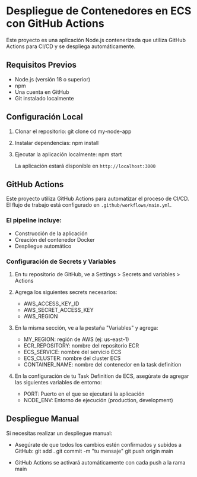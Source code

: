 # Despliegue de Contenedores en ECS con GitHub Actions

Este proyecto es una aplicación Node.js contenerizada que utiliza GitHub Actions para CI/CD y se despliega automáticamente.

## Requisitos Previos

- Node.js (versión 18 o superior)
- npm
- Una cuenta en GitHub
- Git instalado localmente

## Configuración Local

1. Clonar el repositorio:
   git clone <url-de-tu-repositorio>
   cd my-node-app

2. Instalar dependencias:
   npm install

3. Ejecutar la aplicación localmente:
   npm start

   La aplicación estará disponible en `http://localhost:3000`

## GitHub Actions

Este proyecto utiliza GitHub Actions para automatizar el proceso de CI/CD. El flujo de trabajo está configurado en `.github/workflows/main.yml`.

### El pipeline incluye:

- Construcción de la aplicación
- Creación del contenedor Docker
- Despliegue automático

### Configuración de Secrets y Variables

1. En tu repositorio de GitHub, ve a Settings > Secrets and variables > Actions
2. Agrega los siguientes secrets necesarios:
   - AWS_ACCESS_KEY_ID
   - AWS_SECRET_ACCESS_KEY
   - AWS_REGION

3. En la misma sección, ve a la pestaña "Variables" y agrega:
   - MY_REGION: región de AWS (ej: us-east-1)
   - ECR_REPOSITORY: nombre del repositorio ECR
   - ECS_SERVICE: nombre del servicio ECS
   - ECS_CLUSTER: nombre del cluster ECS
   - CONTAINER_NAME: nombre del contenedor en la task definition

4. En la configuración de tu Task Definition de ECS, asegúrate de agregar las siguientes variables de entorno:
   - PORT: Puerto en el que se ejecutará la aplicación
   - NODE_ENV: Entorno de ejecución (production, development)

## Despliegue Manual

Si necesitas realizar un despliegue manual:

- Asegúrate de que todos los cambios estén confirmados y subidos a GitHub:
   git add .
   git commit -m "tu mensaje"
   git push origin main

- GitHub Actions se activará automáticamente con cada push a la rama main
